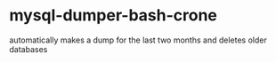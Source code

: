 # mysql-dumper-bash-crone
automatically makes a dump for the last two months and deletes older databases
